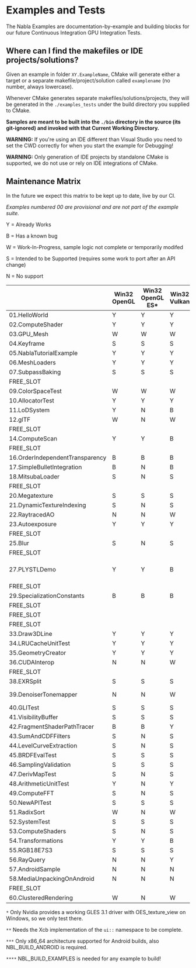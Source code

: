 # Examples and Tests

The Nabla Examples are documentation-by-example and building blocks for our future Continuous Integration GPU Integration Tests.

## Where can I find the makefiles or IDE projects/solutions?

Given an example in folder `XY.ExampleName`, CMake will generate either a target or a separate makefile/project/solution called `examplename` (no number, always lowercase).

Whenever CMake generates separate makefiles/solutions/projects, they will be generated in the `./examples_tests` under the build directory you supplied to CMake.

**Samples are meant to be built into the `./bin` directory in the source (its git-ignored) and invoked with that Current Working Directory.**

**WARNING:** If you're using an IDE different than Visual Studio you need to set the CWD correctly for when you start the example for Debugging!

**WARNING:** Only generation of IDE projects by standalone CMake is supported, we do not use or rely on IDE integrations of CMake.

## Maintenance Matrix

In the future we expect this matrix to be kept up to date, live by our CI.

_Examples numbered 00 are provisional and are not part of the example suite._

Y = Already Works

B = Has a known bug

W = Work-In-Progress, sample logic not complete or temporarily modifed

S = Intended to be Supported (requires some work to port after an API change)

N = No support

|                                 | Win32 OpenGL | Win32 OpenGL ES* | Win32 Vulkan | X11** OpenGL | X11** OpenGL ES | X11** Vulkan | Android OpenGL ES | Android Vulkan | Required CMake Options****                        |
|---------------------------------|--------------|------------------|--------------|--------------|-----------------|--------------|-------------------|----------------|---------------------------------------------------|
| 01.HelloWorld                   | Y            | Y                | Y            | S            | S               | S            | Y                 | S              |                                                   |
| 02.ComputeShader                | Y            | Y                | Y            | B            | B               | S            | B                 | S              |                                                   |
| 03.GPU_Mesh                     | W            | W                | W            | W            | W               | W            | W                 | W              |                                                   |
| 04.Keyframe                     | S            | S                | S            | S            | S               | S            | S                 | S              |                                                   |
| 05.NablaTutorialExample         | Y            | Y                | Y            | S            | S               | S            | S                 | S              |                                                   |
| 06.MeshLoaders                  | Y            | Y                | Y            | S            | S               | S            | Y                 | Y              |                                                   |
| 07.SubpassBaking                | S            | S                | S            | S            | S               | S            | S                 | S              |                                                   |
| FREE_SLOT                       |              |                  |              |              |                 |              |                   |                |                                                   |
| 09.ColorSpaceTest               | W            | W                | W            | W            | W               | W            | W                 | W              |                                                   |
| 10.AllocatorTest                | Y            | Y                | Y            | S            | S               | S            | N                 | N              |                                                   |
| 11.LoDSystem                    | Y            | N                | B            | S            | N               | S            | N                 | S              |                                                   |
| 12.glTF                         | W            | N                | W            | W            | N               | W            | N                 | W              | COMPILE_WITH_GLTF_LOADER                          |
| FREE_SLOT                       |              |                  |              |              |                 |              |                   |                |                                                   |
| 14.ComputeScan                  | Y            | Y                | B            | S            | S               | S            | S                 | S              |                                                   |
| FREE_SLOT                       |              |                  |              |              |                 |              |                   |                |                                                   |
| 16.OrderIndependentTransparency | B            | B                | B            | S            | S               | S            | S                 | S              |                                                   |
| 17.SimpleBulletIntegration      | B            | N                | B            | S            | N               | S            | N                 | N              | BUILD_BULLET                                      |
| 18.MitsubaLoader                | S            | N                | S            | S            | N               | S            | N                 | N              | BUILD_MITSUBA_LOADER                              |
| FREE_SLOT                       |              |                  |              |              |                 |              |                   |                |                                                   |
| 20.Megatexture                  | S            | S                | S            | S            | S               | S            | N                 | S              |                                                   |
| 21.DynamicTextureIndexing       | S            | N                | S            | S            | N               | S            | N                 | S              |                                                   |
| 22.RaytracedAO                  | N            | N                | W            | N            | N               | W            | N                 | N              | BUILD_MITSUBA_LOADER                              |
| 23.Autoexposure                 | Y            | Y                | Y            | S            | S               | S            | N                 | S              |                                                   |
| FREE_SLOT                       |              |                  |              |              |                 |              |                   |                |                                                   |
| 25.Blur                         | S            | N                | S            | S            | N               | S            | N                 | S              |                                                   |
| FREE_SLOT                       |              |                  |              |              |                 |              |                   |                |                                                   |
| 27.PLYSTLDemo                   | Y            | Y                | B            | S            | S               | S            | N                 | N              | COMPILE_WITH_STL_LOADER & COMPILE_WITH_PLY_LOADER |
| FREE_SLOT                       |              |                  |              |              |                 |              |                   |                |                                                   |
| 29.SpecializationConstants      | B            | B                | B            | S            | S               | S            | N                 | S              |                                                   |
| FREE_SLOT                       |              |                  |              |              |                 |              |                   |                |                                                   |
| FREE_SLOT                       |              |                  |              |              |                 |              |                   |                |                                                   |
| FREE_SLOT                       |              |                  |              |              |                 |              |                   |                |                                                   |
| 33.Draw3DLine                   | Y            | Y                | Y            | S            | S               | S            | S                 | S              |                                                   |
| 34.LRUCacheUnitTest             | Y            | Y                | Y            | Y            | Y               | Y            | N                 | N              |                                                   |
| 35.GeometryCreator              | Y            | Y                | Y            | S            | S               | S            | N                 | S              |                                                   |
| 36.CUDAInterop                  | N            | N                | W            | N            | N               | W            | N                 | N              | COMPILE_WITH_CUDA                                 |
| FREE_SLOT                       |              |                  |              |              |                 |              |                   |                |                                                   |
| 38.EXRSplit                     | S            | S                | S            | S            | S               | S            | N                 | N              |                                                   |
| 39.DenoiserTonemapper           | N            | N                | W            | N            | N               | W            | N                 | N              | COMPILE_WITH_CUDA & COMPILE_WITH_OPTIX            |
| 40.GLITest                      | S            | S                | S            | S            | S               | S            | N                 | S              | COMPILE_WITH_GLI_LOADER                           |
| 41.VisibilityBuffer             | S            | S                | S            | S            | S               | S            | N                 | N              |                                                   |
| 42.FragmentShaderPathTracer     | B            | B                | Y            | S            | S               | S            | S                 | S              |                                                   |
| 43.SumAndCDFFilters             | S            | N                | S            | S            | N               | S            | N                 | N              |                                                   |
| 44.LevelCurveExtraction         | S            | N                | S            | S            | N               | S            | N                 | N              |                                                   |
| 45.BRDFEvalTest                 | S            | S                | S            | S            | S               | S            | N                 | S              |                                                   |
| 46.SamplingValidation           | S            | S                | S            | S            | S               | S            | N                 | S              |                                                   |
| 47.DerivMapTest                 | S            | N                | S            | S            | N               | S            | N                 | N              |                                                   |
| 48.ArithmeticUnitTest           | Y            | N                | Y            | S            | N               | S            | N                 | S              |                                                   |
| 49.ComputeFFT                   | S            | N                | S            | S            | N               | S            | N                 | N              |                                                   |
| 50.NewAPITest                   | S            | S                | S            | S            | S               | S            | S                 | S              |                                                   |
| 51.RadixSort                    | W            | N                | W            | W            | N               | W            | N                 | W              |                                                   |
| 52.SystemTest                   | S            | S                | S            | S            | S               | S            | S                 | S              |                                                   |
| 53.ComputeShaders               | S            | N                | S            | S            | N               | S            | N                 | S              |                                                   |
| 54.Transformations              | Y            | Y                | B            | S            | S               | S            | S                 | S              |                                                   |
| 55.RGB18E7S3                    | S            | S                | S            | S            | S               | S            | N                 | N              |                                                   |
| 56.RayQuery                     | N            | N                | Y            | N            | N               | S            | N                 | S              |                                                   |
| 57.AndroidSample                | N            | N                | N            | N            | N               | N            | S                 | S              |                                                   |
| 58.MediaUnpackingOnAndroid      | N            | N                | N            | N            | N               | N            | Y                 | Y              |                                                   |
| FREE_SLOT                       |              |                  |              |              |                 |              |                   |                |                                                   |
| 60.ClusteredRendering           | W            | N                | W            | W            | N               | W            | N                 | N              |                                                   |

`*` Only Nvidia provides a working GLES 3.1 driver with OES_texture_view on Windows, so we only test there.

`**` Needs the Xcb implementation of the `ui::` namespace to be complete.

`***` Only x86_64 architecture supported for Android builds, also NBL_BUILD_ANDROID is required.

`****` NBL_BUILD_EXAMPLES is needed for any example to build!
